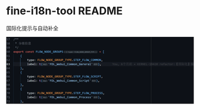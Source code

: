 # fine-i18n-tool README

国际化提示与自动补全

![example](https://github.com/likeke1997/fine-i18n-tool/blob/master/images/example.gif)
